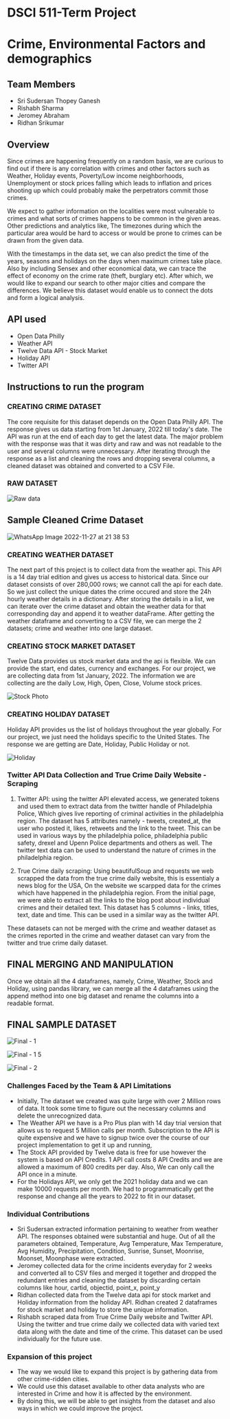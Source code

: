 # DSCI 511-Term Project
# Crime, Environmental Factors and demographics

## Team Members
- Sri Sudersan Thopey Ganesh
- Rishabh Sharma
- Jeromey Abraham
- Ridhan Srikumar

## Overview

Since crimes are happening frequently on a random basis, we are curious to find out if there is any correlation with crimes and other factors such as Weather, Holiday events, Poverty/Low income neighborhoods, Unemployment or stock prices falling which leads to inflation and prices shooting up which could probably make the perpetrators commit those crimes.

We expect to gather information on the localities were most vulnerable to crimes and what sorts of crimes happens to be common in the given areas. Other predictions and analytics like, The timezones during which the particular area would be hard to access or would be prone to crimes can be drawn from the given data.

With the timestamps in the data set, we can also predict the time of the years, seasons and holidays on the days when maximum crimes take place. Also by including Sensex and other economical data, we can trace the effect of economy on the crime rate (theft, burglary etc). After which, we would like to expand our search to other major cities and compare the differences. We believe this dataset would enable us to connect the dots and form a logical analysis.

## API used
- Open Data Philly
- Weather API 
- Twelve Data API - Stock Market
- Holiday API
- Twitter API

## Instructions to run the program

### CREATING CRIME DATASET
The core requisite for this dataset depends on the Open Data Philly API. The response gives us data starting from 1st January, 2022 till today's date. 
The API was run at the end of each day to get the latest data. 
The major problem with the response was that it was dirty and raw and was not readable to the user and several columns were unnecessary.
After iterating through the response as a list and cleaning the rows and dropping several columns, a cleaned dataset was obtained and converted to a CSV File.

### RAW DATASET
![Raw data](https://user-images.githubusercontent.com/59435391/204218311-69204ab5-501e-4850-8dbb-4fdbd6702667.jpeg)


## Sample Cleaned Crime Dataset

![WhatsApp Image 2022-11-27 at 21 38 53](https://user-images.githubusercontent.com/59435391/204214117-b9aa6a8e-cf64-4e53-8017-5f02ab86766a.jpeg)


### CREATING WEATHER DATASET
The next part of this project is to collect data from the weather api. This API is a 14 day trial edition and gives us access to historical data. Since our dataset consists of over 280,000 rows; we cannot call the api for each date. So we just collect the unique dates the crime occured and store the 24h hourly weather details in a dictionary. After storing the details in a list, we can iterate over the crime dataset and obtain the weather data for that corresponding day and append it to weather dataFrame. After getting the weather dataframe and converting to a CSV file, we can merge the 2 datasets; crime and weather into one large dataset.


### CREATING STOCK MARKET DATASET
Twelve Data provides us stock market data and the api is flexible. We can provide the start, end dates, currency and exchanges. For our project, we are collecting data from 1st January, 2022. The information we are collecting are the daily Low, High, Open, Close, Volume stock prices.

![Stock Photo](https://user-images.githubusercontent.com/59435391/204216359-dad6c174-8818-4fd0-a8f5-4206eb739439.PNG)




### CREATING HOLIDAY DATASET
Holiday API provides us the list of holidays throughout the year globally. For our project, we just need the holidays specific to the United States. The response we are getting are Date, Holiday, Public Holiday or not.

![Holiday](https://user-images.githubusercontent.com/59435391/204216867-822c05ab-2908-428c-b99e-2c8d6e54a665.PNG)

### Twitter API Data Collection and True Crime Daily Website - Scraping
1. Twitter API: using the twitter API elevated access, we generated tokens and used them to extract data from the twitter handle of Philadelphia Police, Which gives live reporting of criminal activities in the philadelphia region. The dataset has 5 attributes namely - tweets, created_at, the user who posted it, likes, retweets and the link to the tweet. This can be used in various ways by the philadelphia police, philadelphia public safety, drexel and Upenn Police departments and others as well. The twitter text data can be used to understand the nature of crimes in the philadelphia region.

2. True Crime daily scraping: Using beautifulSoup and requests we web scrapped the data from the true crime daily website, this is essentialy a news blog for the USA, On the website we scarpped data for the crimes which have happened in the philadelphia region. From the initial page, we were able to extract all the links to the blog post about individual crimes and their detailed text. This dataset has 5 columns - links, titles, text, date and time. This can be used in a similar way as the twitter API.

These datasets can not be merged with the crime and weather dataset as the crimes reported in the crime and weather dataset can vary from the twitter and true crime daily dataset.


## FINAL MERGING AND MANIPULATION
Once we obtain all the 4 dataframes, namely, Crime, Weather, Stock and Holiday, using pandas library, we can merge all the 4 dataframes using the append method into one big dataset and rename the columns into a readable format.

## FINAL SAMPLE DATASET
![Final - 1](https://user-images.githubusercontent.com/59435391/204217489-7a50c35e-d8e9-47e4-93da-d3709a58630d.jpeg)



![Final - 1 5](https://user-images.githubusercontent.com/59435391/204219191-1eb095ae-5e1e-48b1-be9a-db94238975e8.PNG)



![Final - 2](https://user-images.githubusercontent.com/59435391/204217503-db6b9f3c-d1c0-4828-a04d-662cd597a1a9.jpeg)

### Challenges Faced by the Team & API Limitations

- Initially, The dataset we created was quite large with over 2 Million rows of data. It took some time to figure out the necessary columns and delete the unrecognized data. 
- The Weather API we have is a Pro Plus plan with 14 day trial version that allows us to request 5 Million calls per month. Subscription to the API is quite expensive and we have to signup twice over the course of our project implementation to get it up and running,
- The Stock API provided by Twelve data is free for use however the system is based on API Credits. 1 API call costs 8 API Credits and we are allowed a maximum of 800 credits per day. Also, We can only call the API once in a minute.
- For the Holidays API, we only get the 2021 holiday data and we can make 10000 requests per month. We had to programmatically get the response and change all the years to 2022 to fit in our dataset.


### Individual Contributions
- Sri Sudersan extracted information pertaining to weather from weather API. The responses obtained were substantial and huge. Out of all the parameters obtained, Temperature, Avg Temperature, Max Temperature, Avg Humidity, Precipitation, Condition, Sunrise, Sunset, Moonrise, Moonset, Moonphase were extracted.
- Jeromey collected data for the crime incidents everyday for 2 weeks and converted all to CSV files and merged it together and dropped the redundant entries and cleaning the dataset by discarding certain columns like hour, cartid, objectid, point_x, point_y
- Ridhan collected data from the Twelve data api for stock market and Holiday information from the holiday API. Ridhan created 2 dataframes for stock market and holiday to store the unique information. 
- Rishabh scraped data from True Crime Daily website and Twitter API. Using the twitter and true crime daily we collected data with varied text data along with the date and time of the crime. This dataset can be used individually for the future use. 


### Expansion of this project
- The way we would like to expand this project is by gathering data from other crime-ridden cities.
- We could use this dataset available to other data analysts who are interested in Crime and how it is affected by the environment.
- By doing this, we will be able to get insights from the dataset and also ways in which we could improve the project.
